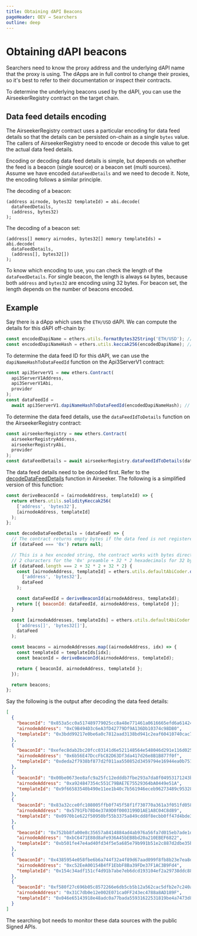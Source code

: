 ```yaml
---
title: Obtaining dAPI Beacons
pageHeader: OEV → Searchers
outline: deep
---
```


<PageHeader/>

# Obtaining dAPI beacons

Searchers need to know the proxy address and the underlying dAPI name that the
proxy is using. The dApps are in full control to change their proxies, so it's
best to refer to their documentation or inspect their contracts.

To determine the underlying beacons used by the dAPI, you can use the
AirseekerRegistry contract on the target chain.

## Data feed details encoding

The AirseekerRegistry contract uses a particular encoding for data feed details
so that the details can be persisted on-chain as a single `bytes` value. The
callers of AirseekerRegistry need to encode or decode this value to get the
actual data feed details.

Encoding or decoding data feed details is simple, but depends on whether the
feed is a beacon (single source) or a beacon set (multi sources). Assume we have
encoded `dataFeedDetails` and we need to decode it. Note, the encoding follows a
similar principle.

The decoding of a beacon:

```solidity
(address airnode, bytes32 templateId) = abi.decode(
  dataFeedDetails,
  (address, bytes32)
);
```

The decoding of a beacon set:

```solidity
(address[] memory airnodes, bytes32[] memory templateIds) = abi.decode(
  dataFeedDetails,
  (address[], bytes32[])
);
```

To know which encoding to use, you can check the length of the
`dataFeedDetails`. For single beacon, the length is always `64` bytes, because
both `address` and `bytes32` are encoding using 32 bytes. For beacon set, the
length depends on the number of beacons encoded.

## Example

Say there is a dApp which uses the `ETH/USD` dAPI. We can compute the details
for this dAPI off-chain by:

```js
const encodedDapiName = ethers.utils.formatBytes32String('ETH/USD'); // 0x4554482f55534400000000000000000000000000000000000000000000000000
const encodedDapiNameHash = ethers.utils.keccak256(encodedDapiName); // 0x9e6138f8f57d7b493a8364edb0a0ac92399dfd890eecb9121050836a1749ba42
```

To determine the data feed ID for this dAPI, we can use the
`dapiNameHashToDataFeedId` function on the Api3ServerV1 contract:

```js
const api3ServerV1 = new ethers.Contract(
  api3ServerV1Address,
  api3ServerV1Abi,
  provider
);
const dataFeedId =
  await api3ServerV1.dapiNameHashToDataFeedId(encodedDapiNameHash); // e.g. 0x28d7af9ef50bde705ccabb77f27cfa481b998a4a01eaae22825835f611bf7ffe
```

To determine the data feed details, use the `dataFeedIdToDetails` function on
the AirseekerRegistry contract:

```js
const airseekerRegistry = new ethers.Contract(
  airseekerRegistryAddress,
  airseekerRegistryAbi,
  provider
);
const dataFeedDetails = await airseekerRegistry.dataFeedIdToDetails(dataFeedId);
```

The data feed details need to be decoded first. Refer to the
[decodeDataFeedDetails](https://github.com/api3dao/airseeker/blob/main/src/update-feeds-loops/contracts.ts#L61)
function in Airseeker. The following is a simplified version of this function:

```js
const deriveBeaconId = (airnodeAddress, templateId) => {
  return ethers.utils.solidityKeccak256(
    ['address', 'bytes32'],
    [airnodeAddress, templateId]
  );
};

const decodeDataFeedDetails = (dataFeed) => {
  // The contract returns empty bytes if the data feed is not registered.
  if (dataFeed === '0x') return null;

  // This is a hex encoded string, the contract works with bytes directly
  // 2 characters for the '0x' preamble + 32 * 2 hexadecimals for 32 bytes + 32 * 2 hexadecimals for 32 bytes
  if (dataFeed.length === 2 + 32 * 2 + 32 * 2) {
    const [airnodeAddress, templateId] = ethers.utils.defaultAbiCoder.decode(
      ['address', 'bytes32'],
      dataFeed
    );

    const dataFeedId = deriveBeaconId(airnodeAddress, templateId);
    return [{ beaconId: dataFeedId, airnodeAddress, templateId }];
  }

  const [airnodeAddresses, templateIds] = ethers.utils.defaultAbiCoder.decode(
    ['address[]', 'bytes32[]'],
    dataFeed
  );

  const beacons = airnodeAddresses.map((airnodeAddress, idx) => {
    const templateId = templateIds[idx];
    const beaconId = deriveBeaconId(airnodeAddress, templateId);

    return { beaconId, airnodeAddress, templateId };
  });

  return beacons;
};
```

Say the following is the output after decoding the data feed details:

```json
[
  {
    "beaconId": "0x853a5cc0a517489779025cc8a48e771461a0616665efd6a61424e57997e6dbed",
    "airnodeAddress": "0xC9B494D3c6eA3fD42779Df9A136Db10374c98D80",
    "templateId": "0x3bdd99217e0be6a0c7812aad3138bd941c2eaf60410740cac7d716d1c5e05558"
  },
  {
    "beaconId": "0xefec8dab2bc20fcc03141d6e521148564e548046d291e116d02581aea7407533",
    "airnodeAddress": "0x6b56E47DccFbC82D63Df3da417d26e8B1B877f0f",
    "templateId": "0xdeda2f7938bf877d2f011aa550852d3459794e16944ea0b7513465479752ba93"
  },
  {
    "beaconId": "0x00be0673ee8afc9a25fc12edddb7fbe293a7da8f04953171243b594c257141d7",
    "airnodeAddress": "0xa924847354c551C79BAE7E75529364bA0449e51A",
    "templateId": "0x9f66583540b490e11ee1b40c7b561946eceb96273489c95328c0cd290060129b"
  },
  {
    "beaconId": "0x83a32cce0fc108005ffb0f745f58f1f730770a361a3f051fd058357d525a2182",
    "airnodeAddress": "0x5791Fb78D4e37A9D0f0003199D1AE1A8C04C8d89",
    "templateId": "0x0970b1e622f50950bf55b3375a849cdd8f8ecbb0ff47d4bde3cbfb225dfcc607"
  },
  {
    "beaconId": "0x752bb8fa00e8c35657a8414884ad4ab976a56fa7d015eb7ade1d60eb15e2a895",
    "airnodeAddress": "0xbC6471E88d8aFe936A45bEB8bd20a210EBEF6822",
    "templateId": "0xb501fe47e4ad40fd34f5e5a685e79b991b51e2c887d2dbe35bc645ed1f390241"
  },
  {
    "beaconId": "0x4385954e058fbe6b6a744f32a4f89d67aad099f8fb8b23e7ea8dd366ae88151d",
    "airnodeAddress": "0xc52EeA00154B4fF1EbbF8Ba39FDe37F1AC3B9Fd4",
    "templateId": "0x154c34adf151cf4d91b7abe7eb6dcd193104ef2a29738ddc88020a58d6cf6183"
  },
  {
    "beaconId": "0xf580f27c696b05c8572266e6db5cb5b12a562cac5dfb2e7c240a5ef7d845aebf",
    "airnodeAddress": "0x31C7db0e12e002E071ca0FF243ec4788a8AD189F",
    "templateId": "0x046e65143918e48adc0a77bada55931622531819be4a7473d80b7f906b813105"
  }
]
```

The searching bot needs to monitor these data sources with the public Signed
APIs.
